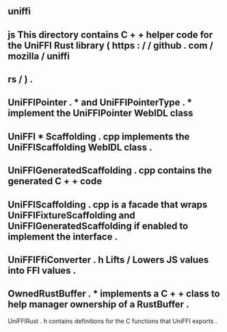 #
uniffi
-
js
This
directory
contains
C
+
+
helper
code
for
the
UniFFI
Rust
library
(
https
:
/
/
github
.
com
/
mozilla
/
uniffi
-
rs
/
)
.
-
UniFFIPointer
.
*
and
UniFFIPointerType
.
*
implement
the
UniFFIPointer
WebIDL
class
-
UniFFI
*
Scaffolding
.
cpp
implements
the
UniFFIScaffolding
WebIDL
class
.
-
UniFFIGeneratedScaffolding
.
cpp
contains
the
generated
C
+
+
code
-
UniFFIScaffolding
.
cpp
is
a
facade
that
wraps
UniFFIFixtureScaffolding
and
UniFFIGeneratedScaffolding
if
enabled
to
implement
the
interface
.
-
UniFFIFfiConverter
.
h
Lifts
/
Lowers
JS
values
into
FFI
values
.
-
OwnedRustBuffer
.
*
implements
a
C
+
+
class
to
help
manager
ownership
of
a
RustBuffer
.
-
UniFFIRust
.
h
contains
definitions
for
the
C
functions
that
UniFFI
exports
.

